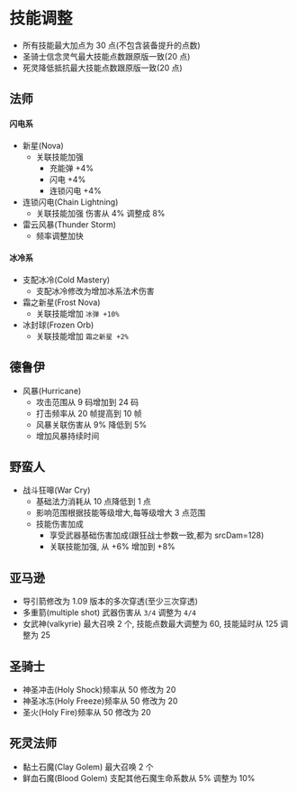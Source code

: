# 技能调整

- 所有技能最大加点为 30 点(不包含装备提升的点数)
- 圣骑士信念灵气最大技能点数跟原版一致(20 点)
- 死灵降低抵抗最大技能点数跟原版一致(20 点)

## 法师

#### 闪电系

- 新星(Nova)
  - 关联技能加强
    - 充能弹 +4%
    - 闪电 +4%
    - 连锁闪电 +4%
- 连锁闪电(Chain Lightning)
  - 关联技能加强 伤害从 4% 调整成 8%
- 雷云风暴(Thunder Storm)
  - 频率调整加快

#### 冰冷系

- 支配冰冷(Cold Mastery)
  - 支配冰冷修改为增加冰系法术伤害
- 霜之新星(Frost Nova)
  - 关联技能增加 `冰弹 +10%`
- 冰封球(Frozen Orb)
  - 关联技能增加 `霜之新星 +2%`

## 德鲁伊

- 风暴(Hurricane)
  - 攻击范围从 9 码增加到 24 码
  - 打击频率从 20 帧提高到 10 帧
  - 风暴关联伤害从 9% 降低到 5%
  - 增加风暴持续时间

## 野蛮人

- 战斗狂嗥(War Cry)
  - 基础法力消耗从 10 点降低到 1 点
  - 影响范围根据技能等级增大,每等级增大 3 点范围
  - 技能伤害加成
    - 享受武器基础伤害加成(跟狂战士参数一致,都为 srcDam=128)
    - 关联技能加强, 从 +6% 增加到 +8%

## 亚马逊

- 导引箭修改为 1.09 版本的多次穿透(至少三次穿透)
- 多重箭(multiple shot) 武器伤害从 `3/4` 调整为 `4/4`
- 女武神(valkyrie) 最大召唤 2 个, 技能点数最大调整为 60, 技能延时从 125 调整为 25

## 圣骑士

- 神圣冲击(Holy Shock)频率从 50 修改为 20
- 神圣冰冻(Holy Freeze)频率从 50 修改为 20
- 圣火(Holy Fire)频率从 50 修改为 20

## 死灵法师

- 黏土石魔(Clay Golem) 最大召唤 2 个
- 鲜血石魔(Blood Golem) 支配其他石魔生命系数从 5% 调整为 10%
